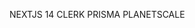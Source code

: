 NEXTJS 14
CLERK PRISMA PLANETSCALE

<!-- // This is your Prisma schema file,
// learn more about it in the docs: https://pris.ly/d/prisma-schema

generator client {
  provider = "prisma-client-js"
}

datasource db {
  provider = "sqlite"
  url      = "file:./dev.db"
}

model User{
  id String @id @default(uuid())
  username String @unique
  imageUrl String 
  externalUserId String @unique
  bio String? 

  createdAt DateTime @default(now())
  updatedAt DateTime @updatedAt
} -->
